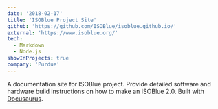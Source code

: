 ```yaml
---
date: '2018-02-17'
title: 'ISOBlue Project Site'
github: 'https://github.com/ISOBlue/isoblue.github.io/'
external: 'https://www.isoblue.org/'
tech:
  - Markdown
  - Node.js
showInProjects: true
company: 'Purdue'
---
```


A documentation site for ISOBlue project. Provide detailed software and
hardware build instructions on how to make an ISOBlue 2.0. Built with
[Docusaurus](https://docusaurus.io/).

